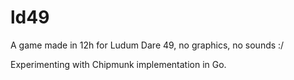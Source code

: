 # ld49
A game made in 12h for Ludum Dare 49, no graphics, no sounds :/

Experimenting with Chipmunk implementation in Go.
